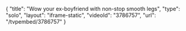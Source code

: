 {
    "title": "Wow your ex-boyfriend with non-stop smooth legs",
    "type": "solo",
    "layout": "iframe-static",
    "videoId": "3786757",
    "url": "\/tvpembed\/3786757"
}